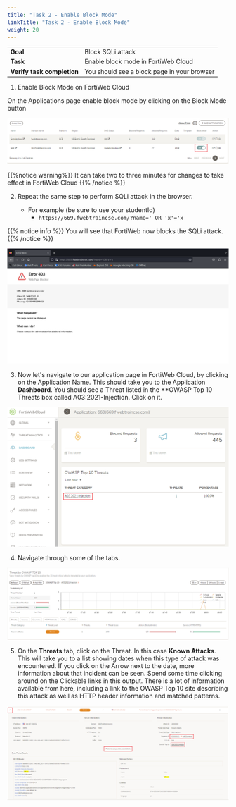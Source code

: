 ```yaml
---
title: "Task 2 - Enable Block Mode"
linkTitle: "Task 2 - Enable Block Mode"
weight: 20
---
```


|                            |    |  
|----------------------------| ----
| **Goal**                   | Block SQLi attack
| **Task**                   | Enable block mode in FortiWeb Cloud
| **Verify task completion** | You should see a block page in your browser

1. Enable Block Mode on FortiWeb Cloud

On the Applications page enable block mode by clicking on the Block Mode button

![En-Block](en-block.png)

{{%notice warning%}}
It can take two to three minutes for changes to take effect in FortiWeb Cloud
{{% /notice %}}

2. Repeat the same step to perform SQLi attack in the browser.

   - For example (be sure to use your studentId)
     - ```https://669.fwebtraincse.com/?name=' OR 'x'='x```

{{% notice info %}}
You will see that FortiWeb now blocks the SQLi attack.
{{% /notice %}}

![Blocked](blocked.png)


3. Now let's navigate to our application page in FortiWeb Cloud, by clicking on the Application Name.  This should take you to the Application **Dashboard**.  You should see a Threat listed in the **OWASP Top 10 Threats box called A03:2021-Injection.  Click on it.

![App-dash](app-dash.png)

4. Navigate through some of the tabs.

![INJ-Det](inj-det.png)

5. On the **Threats** tab, click on the Threat.  In this case **Known Attacks**.  This will take you to a list showing dates when this type of attack was encountered.  If you click on the Arrow next to the date, more information about that incident can be seen.  Spend some time clicking around on the Clickable links in this output.  There is a lot of information available from here, including a link to the OWASP Top 10 site describing this attack as well as HTTP header information and matched patterns.

![KA-Det](ka-det.png)
